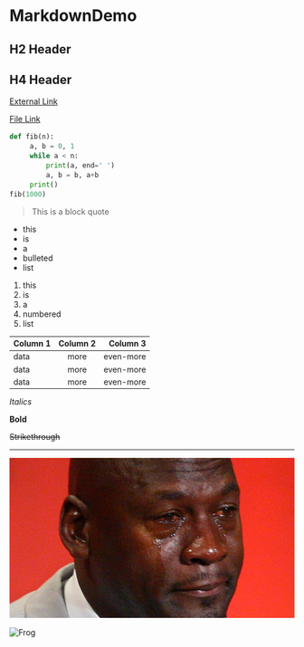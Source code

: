 # MarkdownDemo

## H2 Header

## H4 Header

[External Link](https://www.google.com)

[File Link](example.md)

```python
def fib(n):
     a, b = 0, 1
     while a < n:
         print(a, end=' ')
         a, b = b, a+b
     print()
fib(1000)
```

>This 
>is a
>block quote

* this
* is
* a
* bulleted
* list

1. this
2. is
3. a
4. numbered
5. list

| Column 1     | Column 2      | Column 3    |
| ------------ |:-------------:| -----------:|
| data         | more          | even-more   |
| data         | more          | even-more   |
| data         | more          | even-more   |

*Italics*

**Bold**

~~Strikethrough~~

---

![MJ](picture.jpg)

![Frog](https://news.bitcoin.com/wp-content/uploads/2018/03/crypto-memes.png)
